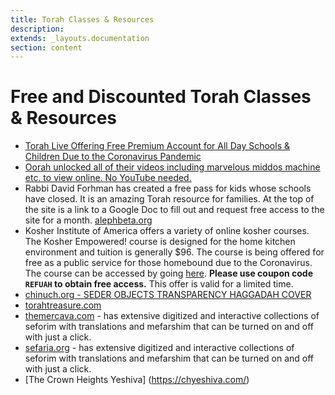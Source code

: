 ```yaml
---
title: Torah Classes & Resources 
description: 
extends: _layouts.documentation
section: content
---
```


# Free and Discounted Torah Classes & Resources

* [Torah Live Offering Free Premium Account for All Day Schools & Children Due to the Coronavirus Pandemic](https://www.theyeshivaworld.com/news/promotions/1839446/torah-live-offering-free-premium-account-for-all-day-schools-children-due-to-the-coronavirus-pandemic.html)
* [Oorah unlocked all  of their videos including marvelous middos machine etc. to view online. No YouTube needed. ](https://www.oorahauction.org/shmorg-collection-offline.php)
* Rabbi David Forhman has created a free pass for kids whose schools have closed. It is an amazing Torah resource for families. At the top of the site is a link to a Google Doc to fill out and request free access to the site for a month. [alephbeta.org](https://www.alephbeta.org)
* Kosher Institute of America offers a variety of online kosher courses. The Kosher Empowered! course is designed for the home kitchen environment and tuition is generally $96. The course is being offered for free as a public service for those homebound due to the Coronavirus. The course can be accessed by going [here](https://learn.kosherinstitute.com/course?courseid=kosher-empowered). **Please use coupon code `REFUAH` to obtain free access.** This offer is valid for a limited time.
* [chinuch.org - SEDER OBJECTS TRANSPARENCY HAGGADAH COVER](http://www.chinuch.org/item_detail/1/2/Seder-Objects-Transparency-Haggadah-Cover-ph)
* [torahtreasure.com](https://torahtreasure.com)
* [themercava.com](https://www.themercava.com/app/) - has extensive digitized and interactive collections of seforim with translations and mefarshim that can be turned on and off with just a click. 
* [sefaria.org](https://www.sefaria.org/) - has extensive digitized and interactive collections of seforim with translations and mefarshim that can be turned on and off with just a click. 
* [The Crown Heights Yeshiva] (https://chyeshiva.com/) 




